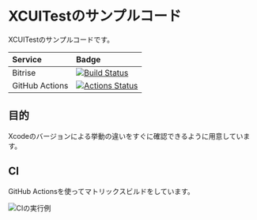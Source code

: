 # XCUITestのサンプルコード
XCUITestのサンプルコードです。

|Service|Badge|
|:------|:-----|
|Bitrise|[![Build Status](https://app.bitrise.io/app/4768174dfb44bcbb/status.svg?token=VUZUlTypplvt1Uau1p1MZQ&branch=master)](https://app.bitrise.io/app/4768174dfb44bcbb)|
|GitHub Actions|[![Actions Status](https://github.com/tarappo/ios_ui_test_sandbox/workflows/CI/badge.svg)](https://github.com/tarappo/ios_ui_test_sandbox/actions)|


## 目的
Xcodeのバージョンによる挙動の違いをすぐに確認できるように用意しています。

## CI
GitHub Actionsを使ってマトリックスビルドをしています。

![CIの実行例](./doc/image/github_action.png "実行例")